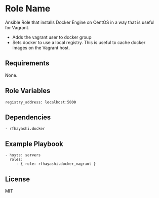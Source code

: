 Role Name
=========
Ansible Role that installs Docker Engine on CentOS in a way that is useful for Vagrant.

- Adds the vagrant user to docker group
- Sets docker to use a local registry. This is useful to cache docker images on the Vagrant host.

Requirements
------------

None.

Role Variables
--------------

    registry_address: localhost:5000 

Dependencies
------------

    - rfhayashi.docker

Example Playbook
----------------

    - hosts: servers
      roles:
         - { role: rfhayashi.docker_vagrant }

License
-------

MIT